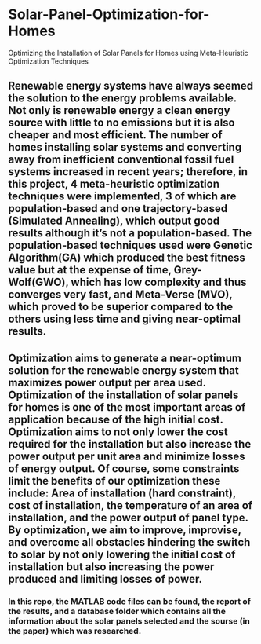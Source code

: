# Solar-Panel-Optimization-for-Homes
Optimizing the Installation of Solar Panels for Homes using Meta-Heuristic Optimization Techniques

## Renewable energy systems have always seemed the solution to the energy problems available. Not only is renewable energy a clean energy source with little to no emissions but it is also cheaper and most efficient. The number of homes installing solar systems and converting away from inefficient conventional fossil fuel systems increased in recent years; therefore, in this project, 4 meta-heuristic optimization techniques were implemented, 3 of which are population-based and one trajectory-based (Simulated Annealing), which output good results although it’s not a population-based. The population-based techniques used were Genetic Algorithm(GA) which produced the best fitness value but at the expense of time, Grey-Wolf(GWO), which has low complexity and thus converges very fast, and Meta-Verse (MVO), which proved to be superior compared to the others using less time and giving near-optimal results. 


## Optimization aims to generate a near-optimum solution for the renewable energy system that maximizes power output per area used. Optimization of the installation of solar panels for homes is one of the most important areas of application because of the high initial cost. Optimization aims to not only lower the cost required for the installation but also increase the power output per unit area and minimize losses of energy output. Of course, some constraints limit the benefits of our optimization these include: Area of installation (hard constraint), cost of installation, the temperature of an area of installation, and the power output of panel type. By optimization, we aim to improve, improvise, and overcome all obstacles hindering the switch to solar by not only lowering the initial cost of installation but also increasing the power produced and limiting losses of power.

### In this repo, the MATLAB code files can be found, the report of the results, and a database folder which contains all the information about the solar panels selected and the sourse (in the paper) which was researched.

